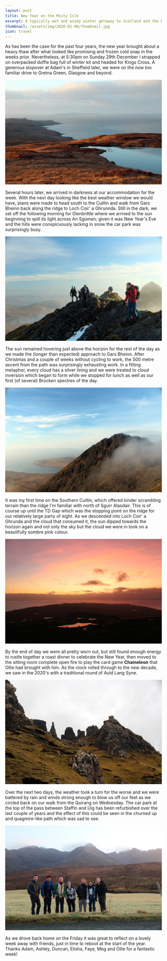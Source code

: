 ```yaml
---
layout: post
title: New Year on the Misty Isle
excerpt: A typically wet and windy winter getaway to Scotland and the Highlands to see in the New Year, with one token good weather day on the Souther Cuillin.
thumbnail: /assets/img/2020-01-08/thumbnail.jpg
icon: travel
---
```

As has been the case for the past four years, the new year brought about a heavy thaw after what looked like promising and frozen cold snap in the weeks prior.  Nevertheless, at 5:30pm on Sunday 29th December I strapped on overpacked duffle bag full of winter kit and headed for Kings Cross.  A generous stopover at Adam's in Sheffield later, we were on the now too familiar drive to Gretna Green, Glasgow and beyond.

![Sunrise over An Sg&ugrave;man](/assets/img/2020-01-08/an-sguman-sunrise.JPG)

Several hours later, we arrived in darkness at our accommodation for the week.  With the next day looking like the best weather window we would have, plans were made to head south to the Cuillin and walk from Gars Bheinn back along the ridge to Loch Coir' a Ghrunnda.  Still in the dark, we set off the following morning for Glenbrittle where we arrived to the sun beginning to spill its light across An Sg&ugrave;man; given it was New Year's Eve and the hills were conspicuously lacking in snow the car park was surprisingly busy.

![Easy scrambling terrain on the Southern Cuillin](/assets/img/2020-01-08/on-the-ridge.JPG)

The sun remained hovering just above the horizon for the rest of the day as we made the (longer than expected) approach to Gars Bheinn.  After Christmas and a couple of weeks without cycling to work, the 500 metre ascent from the path was surprisingly exhausting work.  In a fitting metaphor, every cloud has a silver lining and we were treated to cloud inversion which began to form while we stopped for lunch as well as our first (of several) Brocken spectres of the day.

![View from Sg&ugrave;rr nan Eag to Sg&ugrave;rr Alasdair](/assets/img/2020-01-08/sgurr-alasdair.JPG)

It was my first time on the Southern Cuillin, which offered kinder scrambling terrain than the ridge I'm familiar with north of Sgurr Alasdair.  This is of course up until the TD Gap which was the stopping point on the ridge for our relatively large party of eight.  As we descended into Loch Coir' a Ghrunda and the cloud that consumed it, the sun dipped towards the horizon again and not only the sky but the cloud we were in took on a beautifully sombre pink colour.

![Sunset over An Sg&ugrave;man](/assets/img/2020-01-08/an-sguman-sunset.JPG)

By the end of day we were all pretty worn out, but still found enough energy to rustle together a roast dinner to celebrate the New Year, then moved to the sitting room complete open fire to play the card game **Chameleon** that Ollie had brought with him.  As the clock rolled through to the new decade, we saw in the 2020's with a traditional round of Auld Lang Syne.

![Looking up to the imposing pillars above Creag Loisgte](/assets/img/2020-01-08/the-quirang.JPG)

Over the next two days, the weather took a turn for the worse and we were battered by rain and winds strong enough to blow us off our feet as we circled back on our walk from the Quirang on Wednesday.  The car park at the top of the pass between Staffin and Uig has been refurbished over the last couple of years and the effect of this could be seen in the churned up and quagmire-like path which was sad to see.

![The 'gang' in Glenbrittle](/assets/img/2020-01-08/everyone-glenbrittle.JPG)

As we drove back home on the Friday it was great to reflect on a lovely week away with friends, just in time to reboot at the start of the year.  Thanks Adam, Ashley, Duncan, Elisha, Faye, Meg and Ollie for a fantastic week!
